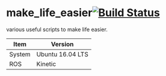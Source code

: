 # make_life_easier[![Build Status](https://travis-ci.com/yuzhangbit/make_life_easier.svg?branch=master)](https://travis-ci.com/yuzhangbit/make_life_easier)
various useful scripts to make life easier.

| Item | Version  |  
| ------ | ------ |  
| System | Ubuntu 16.04 LTS |  
| ROS    | Kinetic     |  
